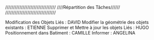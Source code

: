 ////////////////////////////////
////Répartition des Tâches//////
////////////////////////////////

Modification des Objets Liés : DAVID
Modifier la géométrie des objets existants : ETIENNE
Supprimer et Mettre à jour les objets Liés : HUGO
Positionnement dans Batiment : CAMILLE
Informer : ANGELINA